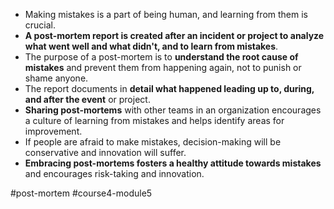 -   Making mistakes is a part of being human, and learning from them is crucial.
-   **A post-mortem report is created after an incident or project to analyze what went well and what didn't, and to learn from mistakes**.
-   The purpose of a post-mortem is to **understand the root cause of mistakes** and prevent them from happening again, not to punish or shame anyone.
-   The report documents in **detail what happened leading up to, during, and after the event** or project.
-   **Sharing post-mortems** with other teams in an organization encourages a culture of learning from mistakes and helps identify areas for improvement.
-   If people are afraid to make mistakes, decision-making will be conservative and innovation will suffer.
-   **Embracing post-mortems fosters a healthy attitude towards mistakes** and encourages risk-taking and innovation.

#post-mortem #course4-module5 